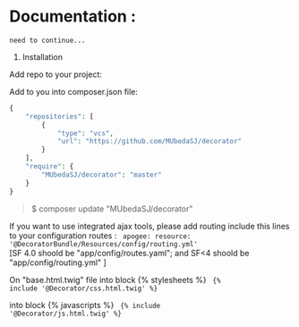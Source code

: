 # Documentation :

`need to continue...`

1. Installation

Add repo to your project:

Add to you into composer.json file:
```php
{
    "repositories": [
        {
            "type": "vcs",
            "url": "https://github.com/MUbedaSJ/decorator"
        }
    ],
    "require": {
        "MUbedaSJ/decorator": "master"
    }
}
```

> $ composer update "MUbedaSJ/decorator"

If you want to use integrated ajax tools, please add routing include this lines to your configuration routes :
<code>
apogee:
    resource: '@DecoratorBundle/Resources/config/routing.yml'
</code>    
[SF 4.0 shoold be "app/config/routes.yaml"; and SF<4 shoold be "app/config/routing.yml" ] 

On "base.html.twig" file 
into block {% stylesheets %}
<code> {%  include '@Decorator/css.html.twig' %} </code>

into block {% javascripts %}
<code> {%  include '@Decorator/js.html.twig' %} </code>
